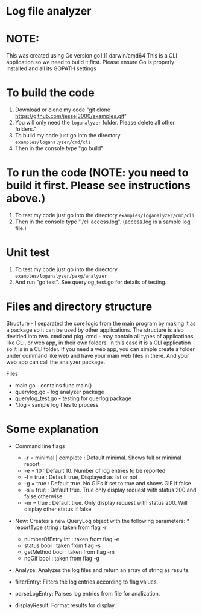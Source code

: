#  Log file analyzer


# NOTE: 
This was created using Go version go1.11 darwin/amd64
This is a CLI application so we need to build it first.
Please ensure Go is properly installed and all its GOPATH settings

# To build the code
1. Download or clone my code "git clone https://github.com/jessej3000/examples.git"
2. You will only need the `loganalyzer` folder. Please delete all other folders."
3. To build my code just go into the directory `examples/loganalyzer/cmd/cli`
4. Then in the console type "go build"

# To run the code (NOTE: you need to build it first. Please see instructions above.)
1. To test my code just go into the directory `examples/loganalyzer/cmd/cli`
2. Then in the console type "./cli access.log". (access.log is a sample log file.)

# Unit test
1. To test my code just go into the directory `examples/loganalyzer/pakg/analyzer`
2. And run "go test". See querylog_test.go for details of testing.

# Files and directory structure
Structure - I separated the core logic from the main program by making it as a package so it can be used by other applications. The structure is also devided into two. cmd and pkg. 
cmd - may contain all types of applications like CLI, or web app, in their own folders. In this case it is a CLI application so it is in a CLI folder. If you need a web app, you can simple create a folder under command like web and have your main web files in there. And your web app can call the analyzer package.

Files
- main.go               - contains func main()
- querylog.go           - log analyzer package
- querylog_test.go      - testing for querlog package
- *.log                 - sample log files to process

# Some explanation 
- Command line flags

    	
	* -r = minimal | complete : Default minimal. Shows full or minimal report
	* -e = 10 : Default 10. Number of log entries to be reported
	* -l = true : Default true, Displayed as list or not
	* -g = true : Default true. No GIFs if set to true and shows GIF if false
	* -s = true : Default true. True only display request with status 200 and false otherwise
	* -m = true : Default true. Only display request with status 200. Will display other status if false

- New: Creates a new QueryLog object with the following parameters:
    	* reportType string : taken from flag -r
	* numberOfEntry int : taken from flag -e
	* status bool : taken from flag -s
	* getMethod bool : taken from flag -m
	* noGif bool : taken from flag -g

- Analyze: Analyzes the log files and return an array of string as results.

- filterEntry: Filters the log entries according to flag values.

- parseLogEntry: Parses log entries from file for analization.

- displayResult: Format results for display.
